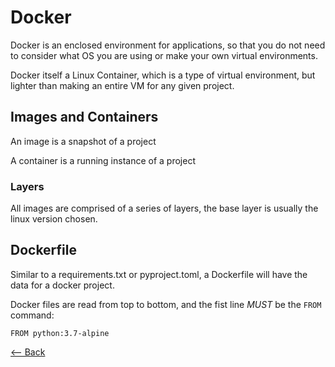 # Docker

Docker is an enclosed environment for applications, so that you do not need to consider what OS you are using or make your own virtual environments.

Docker itself a Linux Container, which is a type of virtual environment, but lighter than making an entire VM for any given project.

## Images and Containers

An image is a snapshot of a project

A container is a running instance of a project

### Layers

All images are comprised of a series of layers, the base layer is usually the linux version chosen.

## Dockerfile

Similar to a requirements.txt or pyproject.toml, a Dockerfile will have the data for a docker project.

Docker files are read from top to bottom, and the fist line *MUST* be the `FROM` command:

```Docker
FROM python:3.7-alpine
```

[<-- Back](../README.md)
